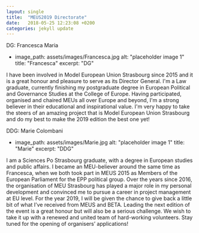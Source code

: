 ```yaml
---
layout: single
title:  "MEUS2019 Directorate"
date:   2018-05-25 12:23:08 +0200
categories: jekyll update
---
```

 DG: Francesca Maria 
 
   - image_path: assets/images/Francesca.jpg
    alt: "placeholder image 1"
    title: "Francesca"
    excerpt: "DG"
 
 I have been involved in Model European Union Strasbourg since 2015 and it is a great honour and pleasure to serve as its Director General. I'm a Law graduate, currently finishing my postgraduate degree in European Political and Governance Studies at the College of Europe. Having participated, organised and chaired MEUs all over Europe and beyond, I'm a strong believer in their educational and inspirational value. I'm very happy to take the steers of an amazing project that is Model European Union Strasbourg and do my best to make the 2019 edition the best one yet!
 
 DDG: Marie Colombani 
 
   - image_path: assets/images/Marie.jpg
    alt: "placeholder image 1"
    title: "Marie"
    excerpt: "DDG"
 
 I am a Sciences Po Strasbourg graduate, with a degree in European studies and public affairs. I became an MEU-believer around the same time as Francesca, when we both took part in MEUS 2015 as Members of the European Parliament for the EPP political group. 
Over the years since 2016, the organisation of MEU Strasbourg has played a major role in my personal development and convinced me to pursue a career in project management at EU level.
For the year 2019, I will be given the chance to give back a little bit of what I’ve received from MEUS and BETA.
Leading the next edition of the event is a great honour but will also be a serious challenge. We wish to take it up with a renewed and united team of hard-working volunteers. Stay tuned for the opening of organisers’ applications! 
